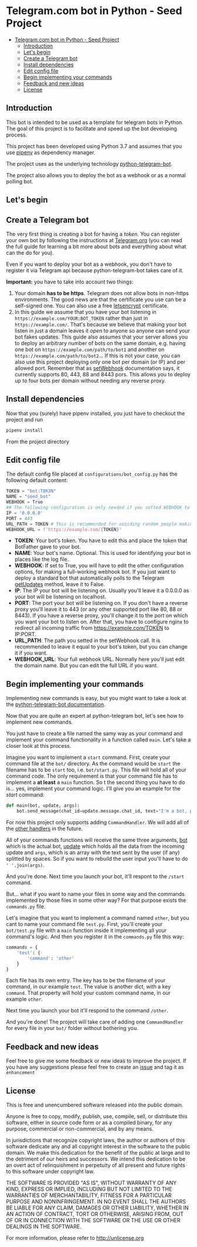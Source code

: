 # Telegram.com bot in Python - Seed Project

- [Telegram.com bot in Python - Seed Project](#telegramcom-bot-in-python---seed-project)
    - [Introduction](#introduction)
    - [Let's begin](#lets-begin)
    - [Create a Telegram bot](#create-a-telegram-bot)
    - [Install dependencies](#install-dependencies)
    - [Edit config file](#edit-config-file)
    - [Begin implementing your commands](#begin-implementing-your-commands)
    - [Feedback and new ideas](#feedback-and-new-ideas)
    - [License](#license)

## Introduction

This bot is intended to be used as a template for telegram bots in Python. The goal of this project is to facilitate and speed up the bot developing process.

This project has been developed using Python 3.7 and assumes that you use [pipenv](https://docs.pipenv.org/) as dependency manager.

The project uses as the underlying technology [python-telegram-bot](https://github.com/python-telegram-bot/python-telegram-bot).

The project also allows you to deploy the bot as a webhook or as a normal polling bot.

## Let's begin

## Create a Telegram bot

The very first thing is creating a bot for having a *token*. You can register your own bot by following the instructions at [Telegram.org](https://core.telegram.org/bots#3-how-do-i-create-a-bot) (you can read the full guide for learning a bit more about bots and everything about what can the do for you).

Even if you want to deploy your bot as a webhook, you don't have to register it via Telegram api because python-telegram-bot takes care of it.

**Important:** you have to take into account two things:
1. Your domain **has to be https**. Telegram does not allow bots in non-https environments. The good news are that the certificate you use can be a self-signed one. You can also use a free [letsencrypt](https://letsencrypt.org/) certificate.
2. In this guide we assume that you have your bot listening in `https://example.com/YOUR:BOT_TOKEN` rather than just in `https://example.com/`. That's because we believe that making your bot listen in just a domain leaves it *open* to anyone so anyone can send your bot fakes updates. This guide also assumes that your server allows you to deploy an arbitrary number of bots on the same domain, e.g. having one bot on `https://example.com/path/to/bot1` and another on `https://example.com/path/to/bot2`... If this is not your case, you can also use this project deploying only one bot per domain (or IP) and per allowed port. Remember that as [setWebhook](https://core.telegram.org/bots/api#setwebhook) documentation says, it currently supports 80, 443, 88 and 8443 pors. This allows you to deploy up to four bots per domain without needing any reverse proxy.

## Install dependencies

Now that you (surely) have pipenv installed, you just have to checkout the project and run 
```bash
pipenv install
```
From the project directory

## Edit config file

The default config file placed at `configurations/bot_config.py` has the following default content:
```python
TOKEN = "bot:T0K3N"
NAME = "seed_bot"
WEBHOOK = True
## The following configuration is only needed if you setted WEBHOOK to True ##
IP = '0.0.0.0'
PORT = 443
URL_PATH = TOKEN # This is recommended for avoiding random people making fake updates to your bot
WEBHOOK_URL = f'https://example.com/{TOKEN}'
```

- **TOKEN**: Your bot's token. You have to edit this and place the token that BotFather gave to your bot.
- **NAME**: Your bot's name. Optional. This is used for identifying your bot in places like the log file.
- **WEBHOOK**: If set to True, you will have to edit the other configuration options, for making a full-working webhook bot. If you just want to deploy a standard bot that automatically polls to the Telegram [getUpdates](https://core.telegram.org/bots/api#getupdates) method, leave it to False.
- **IP**: The IP your bot will be listening on. Usually you'll leave it a 0.0.0.0 as your bot will be listening on localhost.
- **PORT**: The port your bot will be listening on. If you don't have a reverse proxy you'll leave it to 443 (or any other supported port like 80, 88 or 8443). If you have a reverse proxy, you'll change it to the port on which you want your bot to listen on. After that, you have to configure nginx to redirect all incoming traffic from https://example.com/TOKEN to IP:PORT.
- **URL_PATH**: The path you setted in the setWebhook call. It is recommended to leave it equal to your bot's token, but you can change it if you want.
- **WEBHOOK_URL**: Your full webhook URL. Normally here you'll just edit the domain name. But you can edit the full URL if you want.

## Begin implementing your commands
Implementing new commands is easy, but you might want to take a look at the [python-telegram-bot documentation](https://python-telegram-bot.org/).

Now that you are quite an expert at python-telegram bot, let's see how to implement new commands.

You just have to create a file named the samy way as your command and implement your command functionality in a function called `main`. Let's take a closer look at this process.

Imagine you want to implement a `start` command. First, create your command file at the `bot/` directory. As the command would be `start` the filename has to be `start` too, i.e. `bot/start.py`. This file will hold all of your command code. The only requirement is that your command file has to implement a **at least** a `main` function. So t the second thing you have to do is... yes, implement your command logic. I'll give you an example for the *start* command:
```python
def main(bot, update, args):
    bot.send_message(chat_id=update.message.chat_id, text="I'm a bot, please talk to me!")
```

For now this project only supports adding `CommandHandler`. We will add all of the [other handlers](https://python-telegram-bot.readthedocs.io/en/latest/telegram.ext.html#handlers) in the future.

All of your commands functions will receive the same three arguments, [bot](https://python-telegram-bot.readthedocs.io/en/latest/telegram.bot.html) which is the actual bot, [update](https://python-telegram-bot.readthedocs.io/en/latest/telegram.update.html) which holds all the data from the incoming update and `args`, which is an array with the text sent by the user (if any) splitted by spaces. So if you want to rebuild the user input you'll have to do `' '.join(args)`.

And you're done. Next time you launch your bot, it'll respont to the `/start` command.

But... what if you want to name your files in some way and the commands implemented by those files in some other way? For that purpose exists the `commands.py` file.

Let's imagine that you want to implement a command named `other`, but you cant to name your command file `test.py`. First, you'll create your `bot/test.py` file with a `main` function inside it implementing all your command's logic. And then you register it in the `commands.py` file this way:

```python
commands = {
    'test': {
        'command': 'other'
    }
}
```

Each file has its own entry. The key has to be the filename of your command, in our example `test`. The value is another dict, with a key `command`. That property will hold your custom command name, in our example `other`.

Next time you launch your bot it'll respond to the command `/other`.

And you're done! The project will take care of adding one `CommandHandler` for every file in your `bot/` folder without bothering you.

## Feedback and new ideas
Feel free to give me some feedback or new ideas to improve the project. If you have any suggestions please feel free to create an [issue](https://github.com/alesanmed/python-telegram-bot-seed/issues) and tag it as `enhancement`

## License
This is free and unencumbered software released into the public domain.

Anyone is free to copy, modify, publish, use, compile, sell, or
distribute this software, either in source code form or as a compiled
binary, for any purpose, commercial or non-commercial, and by any
means.

In jurisdictions that recognize copyright laws, the author or authors
of this software dedicate any and all copyright interest in the
software to the public domain. We make this dedication for the benefit
of the public at large and to the detriment of our heirs and
successors. We intend this dedication to be an overt act of
relinquishment in perpetuity of all present and future rights to this
software under copyright law.

THE SOFTWARE IS PROVIDED "AS IS", WITHOUT WARRANTY OF ANY KIND,
EXPRESS OR IMPLIED, INCLUDING BUT NOT LIMITED TO THE WARRANTIES OF
MERCHANTABILITY, FITNESS FOR A PARTICULAR PURPOSE AND NONINFRINGEMENT.
IN NO EVENT SHALL THE AUTHORS BE LIABLE FOR ANY CLAIM, DAMAGES OR
OTHER LIABILITY, WHETHER IN AN ACTION OF CONTRACT, TORT OR OTHERWISE,
ARISING FROM, OUT OF OR IN CONNECTION WITH THE SOFTWARE OR THE USE OR
OTHER DEALINGS IN THE SOFTWARE.

For more information, please refer to <http://unlicense.org>